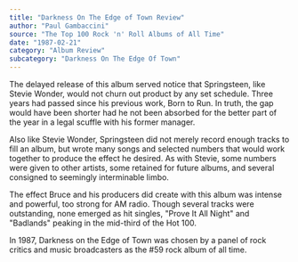 ```yaml
---
title: "Darkness On The Edge of Town Review"
author: "Paul Gambaccini"
source: "The Top 100 Rock 'n' Roll Albums of All Time"
date: "1987-02-21"
category: "Album Review"
subcategory: "Darkness On The Edge Of Town"
---
```


The delayed release of this album served notice that Springsteen, like Stevie Wonder, would not churn out product by any set schedule. Three years had passed since his previous work, Born to Run. In truth, the gap would have been shorter had he not been absorbed for the better part of the year in a legal scuffle with his former manager.

Also like Stevie Wonder, Springsteen did not merely record enough tracks to fill an album, but wrote many songs and selected numbers that would work together to produce the effect he desired. As with Stevie, some numbers were given to other artists, some retained for future albums, and several consigned to seemingly interminable limbo.

The effect Bruce and his producers did create with this album was intense and powerful, too strong for AM radio. Though several tracks were outstanding, none emerged as hit singles, "Prove It All Night" and "Badlands" peaking in the mid-third of the Hot 100.

In 1987, Darkness on the Edge of Town was chosen by a panel of rock critics and music broadcasters as the #59 rock album of all time.